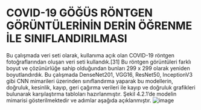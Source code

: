 # COVID-19 GÖĞÜS RÖNTGEN GÖRÜNTÜLERİNİN DERİN ÖĞRENME İLE SINIFLANDIRILMASI
Bu çalışmada veri seti olarak, kullanıma açık olan COVID-19 röntgen fotoğraflarından oluşan veri seti kullandık.[31] Bu röntgen görüntüleri farklı boyut ve çözünürlüğe sahip olduğundan bunları 299 x 299 olarak yeniden boyutlandırdık. Bu çalışmada DenseNet201, VGG16, ResNet50, InceptionV3 gibi CNN mimarileri üzerinden sınıflandırma yaparak bu modellerin, doğruluk, kesinlik, kayıp, geri çağırma verileri ile kayıp ve doğruluk grafikleri bulunarak karşılaştırma tabloları hazırlanmıştır. Şekil 4.2.1’de modelin mimarisi gösterilmektedir ve adımlar aşağıda açıklanmıştır.
![image](https://user-images.githubusercontent.com/36737805/174456658-772bf7f3-80f5-4d8e-b7f7-ab66e794d905.png)
